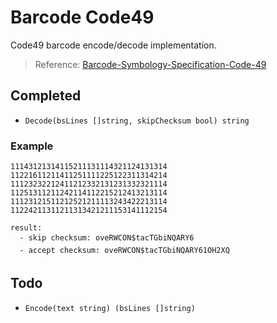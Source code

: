 # Barcode Code49

Code49 barcode encode/decode implementation.

> Reference: [Barcode-Symbology-Specification-Code-49](https://www.expresscorp.com/wp-content/uploads/2023/02/USS-49.pdf)

## Completed

* `Decode(bsLines []string, skipChecksum bool) string`

### Example

```text
11143121314115211131114321124131314
11221611211411251111225122311314214
11123232212411212332131231332321114
11251311211242114112215212413213114
11123121511212521211113243422213114
11224211311211313421211153141112154
```

```text
result: 
  - skip checksum: oveRWCON$tacTGbiNQARY6
  - accept checksum: oveRWCON$tacTGbiNQARY61OH2XQ
```

## Todo

* `Encode(text string) (bsLines []string)`
